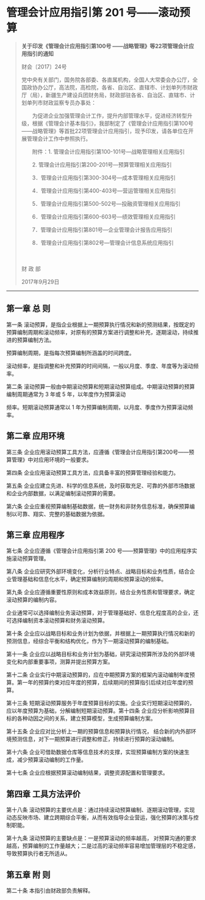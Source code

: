 

# 管理会计应用指引第 201 号——滚动预算 

> **关于印发《管理会计应用指引第100号 ——战略管理》等22项管理会计应用指引的通知**
>
> 财会〔2017〕24号
>
> 党中央有关部门，国务院各部委、各直属机构，全国人大常委会办公厅，全国政协办公厅，高法院，高检院，各省、自治区、直辖市、计划单列市财政厅（局），新疆生产建设兵团财务局，财政部驻各省、自治区、直辖市、计划单列市财政监察专员办事处：
>
> 　　为促进企业加强管理会计工作，提升内部管理水平，促进经济转型升级，根据《管理会计基本指引》，我部制定了《管理会计应用指引第100号——战略管理》等首批22项管理会计应用指引，现予印发，请各单位在开展管理会计工作中参照执行。
>
> 　　附件：1. 管理会计应用指引第100-101号—战略管理相关应用指引
>
> 　　2. 管理会计应用指引第200-201号—预算管理相关应用指引
>
> 　　3．管理会计应用指引第300-304号—成本管理相关应用指引
>
> 　　4．管理会计应用指引第400-403号—营运管理相关应用指引
>
> 　　5．管理会计应用指引第500-502号—投融资管理相关应用指引
>
> 　　6．管理会计应用指引第600-603号—绩效管理相关应用指引
>
> 　　7．管理会计应用指引第801号—企业管理会计报告应用指引
>
> 　　8．管理会计应用指引第802号—管理会计信息系统应用指引
>
> 　　
>
> 财 政 部
>
> 2017年9月29日

--------------------

   

## 第一章 总 则

 第一条 滚动预算，是指企业根据上一期预算执行情况和新的预测结果，按既定的预算编制周期和滚动频率，对原有的预算方案进行调整和补充，逐期滚动，持续推进的预算编制方法。 

预算编制周期，是指每次预算编制所涵盖的时间跨度。 

 滚动频率，是指调整和补充预算的时间间隔，一般以月度、季度、年度等为滚动频率。 

第二条 滚动预算一般由中期滚动预算和短期滚动预算组成。中期滚动预算的预算编制周期通常为 3 年或 5 年，以年度作为预算滚动

频率。短期滚动预算通常以 1 年为预算编制周期，以月度、季度作为预算滚动频率。 

  

## 第二章 应用环境

第三条 企业应用滚动预算工具方法，应遵循《管理会计应用指引第200号——预算管理》中对应用环境的一般要求。 

第四条 企业应用滚动预算工具方法，应具备丰富的预算管理经验和能力。 

第五条 企业应建立先进、科学的信息系统，及时获取充足、可靠的外部市场数据和企业内部数据，以满足编制滚动预算的需要。 

第六条 企业应重视预算编制基础数据，统一财务和非财务信息标准，确保预算编制以可靠、翔实、完整的基础数据为依据。

  

## 第三章 应用程序

 第七条 企业应遵循《管理会计应用指引第 200 号——预算管理》中的应用程序实施滚动预算管理。 

第八条 企业应研究外部环境变化，分析行业特点、战略目标和业务性质，结合企业管理基础和信息化水平，确定预算编制的周期和预算滚动的频率。 

第九条 企业应遵循重要性原则和成本效益原则，结合业务性质和管理要求，确定滚动预算的编制内容。 

企业通常可以选择编制业务滚动预算，对于管理基础好、信息化程度高的企业，还可选择编制资本滚动预算和财务滚动预算。 

第十条 企业应以战略目标和业务计划为依据，并根据上一期预算执行情况和新的预测信息，经综合平衡和结构优化，作为下一期滚动预算的编制基础。 

第十一条 企业应以战略目标和业务计划为基础，研究滚动预算所涉及的外部环境变化和内部重要事项，测算并提出预算方案。 

第十二条 企业实行中期滚动预算的，应在中期预算方案的框架内滚动编制年度预算。第一年的预算约束对应年度的预算，后续期间的预算指引后续对应年度的预算。 

第十三条 短期滚动预算服务于年度预算目标的实施。企业实行短期滚动预算的，应以年度预算为基础，分解编制短期滚动预算。第十四条 企业应分析影响预算目标的各种动因之间的关系，建立预算模型，生成预算编制方案。

 第十五条 企业应对比分析上一期的预算信息和预算执行情况， 结合新的内外部环境预测信息，对下一期预算进行调整和修正，持续进行预算的滚动编制。 

第十六条 企业可借助数据仓库等信息技术的支撑，实现预算编制方案的快速生成，减少预算滚动编制的工作量。 

第十七条 企业应根据预算滚动编制结果，调整资源配置和管理要求。 

  

## 第四章 工具方法评价

 第十八条 滚动预算的主要优点是：通过持续滚动预算编制、逐期滚动管理，实现动态反映市场、建立跨期综合平衡，从而有效指导企业营运，强化预算的决策与控制职能。 

第十九条 滚动预算的主要缺点是：一是预算滚动的频率越高， 对预算沟通的要求越高，预算编制的工作量越大；二是过高的滚动频率容易增加管理层的不稳定感，导致预算执行者无所适从。 

 

## 第五章 附 则

第二十条 本指引由财政部负责解释。
